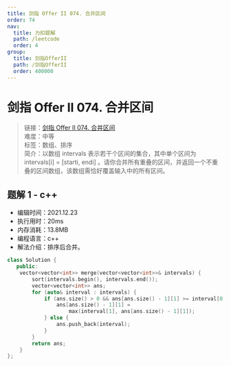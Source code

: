 ```yaml
---
title: 剑指 Offer II 074. 合并区间
order: 74
nav:
  title: 力扣题解
  path: /leetcode
  order: 4
group:
  title: 剑指OfferII
  path: /剑指OfferII
  order: 400000
---
```


# 剑指 Offer II 074. 合并区间

> 链接：[剑指 Offer II 074. 合并区间](https://leetcode-cn.com/problems/SsGoHC/)  
> 难度：中等  
> 标签：数组、排序  
> 简介：以数组 intervals 表示若干个区间的集合，其中单个区间为 intervals[i] = [starti, endi] 。请你合并所有重叠的区间，并返回一个不重叠的区间数组，该数组需恰好覆盖输入中的所有区间。

## 题解 1 - c++

- 编辑时间：2021.12.23
- 执行用时：20ms
- 内存消耗：13.8MB
- 编程语言：c++
- 解法介绍：排序后合并。

```c++
class Solution {
   public:
    vector<vector<int>> merge(vector<vector<int>>& intervals) {
        sort(intervals.begin(), intervals.end());
        vector<vector<int>> ans;
        for (auto& interval : intervals) {
            if (ans.size() > 0 && ans[ans.size() - 1][1] >= interval[0]) {
                ans[ans.size() - 1][1] =
                    max(interval[1], ans[ans.size() - 1][1]);
            } else {
                ans.push_back(interval);
            }
        }
        return ans;
    }
};
```
